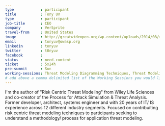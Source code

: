 ```yaml
---
type            : participant
title           : Tony UV
type            : participant
job-title       : CEO
company         : VerSprite
travel-from     : United States
image           : http://greatwideopen.org/wp-content/uploads/2014/08/rz_tonyuv.jpg
email           : tonyuv@owasp.org
linkedin        : tonyuv
twitter         : t0nyuv
facebook        :
status          : need-content
ticket          : 5x24h
pre-summit      : Sun
working-sessions: Threat Modeling Diagramming Techniques, Threat Modeling Tools, Threat Modeling Where do I Start?,Threat Modeling Cheat Sheet & Lightweight Threat Modeling, Threat Modeling Templates, Lightweight Threat Modeling Process, Visit Bletchley Park, Threat Modeling IoT Devices, Hands on Threat Modeling Juice Shop (Architecture), Hands on Threat Modeling Juice Shop (Deployment & Operations), Hands on Threat Modeling Juice Shop (New features), Hands on Threat Modeling Juice Shop (Purchase workflow), Hands on Threat Modeling Juice Shop (Attacking 1), Hands on Threat Modeling Juice Shop (Attacking 2), Hands on Threat Modeling Juice Shop (Fixing)
# add above a comma delimited list of the Working Sessions you would like to attend (use the session's title)
---
```

I'm the author of "Risk Centric Threat Modeling" from Wiley Life Sciences and co-creator of the Process for Attack Simulation & Threat Analysis.  Former developer, architect, systems engineer and with 20 years of IT/ IS experience across 12 different industry segments.  Focused on contribuiting risk centric threat modeling techniques to participants seeking to understand a methodology/ process for application threat modeling.  
